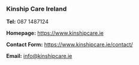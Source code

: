 ###  Kinship Care Ireland

**Tel:** 087 1487124

**Homepage:** [ https://www.kinshipcare.ie ](https://www.kinshipcare.ie)

**Contact Form:** [ https://www.kinshipcare.ie/contact/
](https://www.kinshipcare.ie/contact/)

**Email:** [ info@kinshipcare.ie ](mailto:info@kinshipcare.ie)
